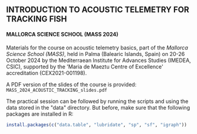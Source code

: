 ## INTRODUCTION TO ACOUSTIC TELEMETRY FOR TRACKING FISH
#### MALLORCA SCIENCE SCHOOL (MASS 2024)

Materials for the course on acoustic telemetry basics, part of the _Mallorca Science School (MASS)_, held in Palma (Balearic Islands, Spain) on 20-26 October 2024 by the Mediterraean Institute for Advances Studies (IMEDEA, CSIC), supported by the 'Maria de Maeztu Centre of Excellence' accreditation (CEX2021-001198).

A PDF version of the slides of the course is provided: `MASS_2024_ACOUSTIC_TRACKING_slides.pdf`

The practical session can be followed by running the scripts and using the data stored in the "data" directory. But before, make sure that the following packages are installed in R:

```r
install.packages(c("data.table", "lubridate", "sp", "sf", "igraph"))
```
